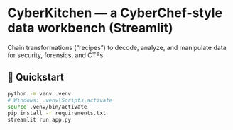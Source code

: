 # CyberKitchen — a CyberChef-style data workbench (Streamlit)

Chain transformations (“recipes”) to decode, analyze, and manipulate data for security, forensics, and CTFs.

## 🚀 Quickstart

```bash
python -m venv .venv
# Windows: .venv\Scripts\activate
source .venv/bin/activate
pip install -r requirements.txt
streamlit run app.py
